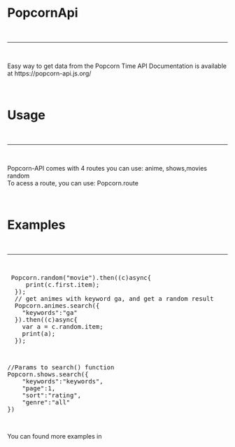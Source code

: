 <h1>PopcornApi</h1><br><hr><br>
<p>
Easy way to get data from the Popcorn Time API
Documentation is available at https://popcorn-api.js.org/
</p><br>
<h1>Usage</h1><br><hr><br>
<p>
Popcorn-API comes with 4 routes you can use: anime, shows,movies random<br>
To acess a route, you can use: Popcorn.route
</p><br>
<h1>Examples</h1><br><hr><br>
<pre>
 Popcorn.random("movie").then((c)async{
     print(c.first.item);
  });
  // get animes with keyword ga, and get a random result
  Popcorn.animes.search({
    "keywords":"ga"
  }).then((c)async{
    var a = c.random.item;
    print(a);
  });
</pre><br>
<pre>
//Params to search() function
Popcorn.shows.search({
    "keywords":"keywords",
    "page":1,
    "sort":"rating",
    "genre":"all"
})
</pre>
<br>
<p>You can found more examples in </p>